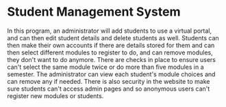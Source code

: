 # Student Management System
In this program, an administrator will add students to use a virtual portal, and can then edit student details and delete students as well. Students can then make their own accounts
if there are details stored for them and can then select different modules to register to do, and can remove modules, they don't want to do anymore. There are checks in place to
ensure users can't select the same module twice or do more than five modules in a semester. The administrator can view each student's module choices and can remove any if needed.
There is also security in the website to make sure students can't access admin pages and so anonymous users can't register new modules or students.